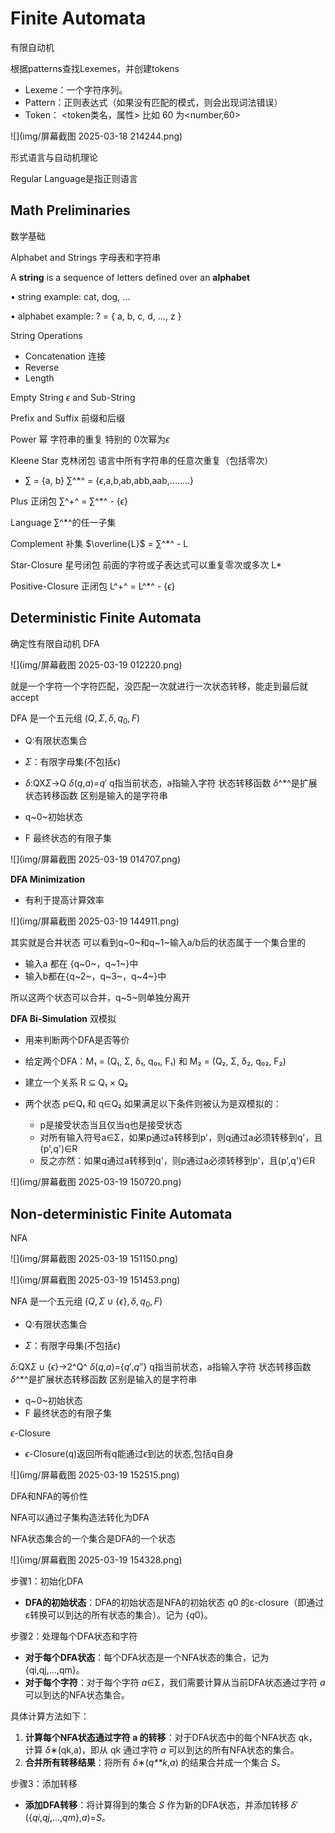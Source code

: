 # Finite  Automata

有限自动机

根据patterns查找Lexemes，并创建tokens

- Lexeme：一个字符序列。 
- Pattern：正则表达式（如果没有匹配的模式，则会出现词法错误）
- Token： <token类名，属性> 比如 60 为<number,60>

![](img/屏幕截图 2025-03-18 214244.png)

形式语言与自动机理论

Regular Language是指正则语言

## Math Preliminaries

数学基础

Alphabet and Strings   字母表和字符串

A **string** is a sequence of letters defined over an **alphabet**

• string example: cat, dog, …

• alphabet example: ? = { a, b, c, d, …, z }

String Operations

- Concatenation 连接
- Reverse
- Length

Empty String $\epsilon$ and Sub-String 

Prefix and Suffix 前缀和后缀

Power 幂 字符串的重复 特别的 0次幂为$\epsilon$

Kleene Star 克林闭包 语言中所有字符串的任意次重复（包括零次）

- $\sum$ = {a, b}     $\sum$^*^ = {$\epsilon$,a,b,ab,abb,aab,........}

Plus 正闭包  $\sum$^+^ = $\sum$^*^ - {$\epsilon$}

Language   $\sum$^*^的任一子集

Complement 补集 $\overline{L}$ = $\sum$^*^ - L

Star-Closure 星号闭包 前面的字符或子表达式可以重复零次或多次 L*

Positive-Closure 正闭包 L^+^ =  L^*^ - {$\epsilon$}

## Deterministic Finite Automata

确定性有限自动机 DFA

![](img/屏幕截图 2025-03-19 012220.png)



就是一个字符一个字符匹配，没匹配一次就进行一次状态转移，能走到最后就accept

DFA 是一个五元组 $(Q,\Sigma,\delta,q_0,F)$

- Q:有限状态集合

- $\Sigma$：有限字母集(不包括$\epsilon$)
- $\delta$:QX$\Sigma$->Q   *δ*(*q*,*a*)=*q*′  q指当前状态，a指输入字符 状态转移函数  $\delta$^*^是扩展状态转移函数 区别是输入的是字符串
- q~0~初始状态
- F 最终状态的有限子集

![](img/屏幕截图 2025-03-19 014707.png)

**DFA Minimization**

- 有利于提高计算效率

![](img/屏幕截图 2025-03-19 144911.png)

其实就是合并状态 可以看到q~0~和q~1~输入a/b后的状态属于一个集合里的

- 输入a 都在 {q~0~，q~1~}中
- 输入b都在{q~2~，q~3~，q~4~}中

所以这两个状态可以合并，q~5~则单独分离开

**DFA Bi-Simulation** 双模拟

- 用来判断两个DFA是否等价

- 给定两个DFA：M₁ = (Q₁, Σ, δ₁, q₀₁, F₁) 和 M₂ = (Q₂, Σ, δ₂, q₀₂, F₂)
- 建立一个关系 R ⊆ Q₁ × Q₂

- 两个状态 p∈Q₁ 和 q∈Q₂ 如果满足以下条件则被认为是双模拟的：
  - p是接受状态当且仅当q也是接受状态
  - 对所有输入符号a∈Σ，如果p通过a转移到p'，则q通过a必须转移到q'，且(p',q')∈R
  - 反之亦然：如果q通过a转移到q'，则p通过a必须转移到p'，且(p',q')∈R

![](img/屏幕截图 2025-03-19 150720.png)

## Non-deterministic Finite Automata

NFA

![](img/屏幕截图 2025-03-19 151150.png)

![](img/屏幕截图 2025-03-19 151453.png)

NFA 是一个五元组 $(Q,\Sigma\cup\{\epsilon\},\delta,q_0,F)$

- Q:有限状态集合

- $\Sigma$：有限字母集(不包括$\epsilon$)

$\delta$:QX$\Sigma\cup\{\epsilon\}$->2^Q^  *δ*(*q*,*a*)={*q*′,*q*′′}  q指当前状态，a指输入字符 状态转移函数  $\delta$^*^是扩展状态转移函数 区别是输入的是字符串

- q~0~初始状态
- F 最终状态的有限子集

$\epsilon$-Closure 

- $\epsilon$-Closure(q)返回所有q能通过$\epsilon$到达的状态,包括q自身

![](img/屏幕截图 2025-03-19 152515.png)

DFA和NFA的等价性

NFA可以通过子集构造法转化为DFA

NFA状态集合的一个集合是DFA的一个状态

![](img/屏幕截图 2025-03-19 154328.png)

步骤1：初始化DFA

- **DFA的初始状态**：DFA的初始状态是NFA的初始状态 *q*0 的ε-closure（即通过ε转换可以到达的所有状态的集合）。记为 {*q*0}。

步骤2：处理每个DFA状态和字符

- **对于每个DFA状态**：每个DFA状态是一个NFA状态的集合，记为{qi,qj,…,qm}。
- **对于每个字符**：对于每个字符 *a*∈Σ，我们需要计算从当前DFA状态通过字符 *a* 可以到达的NFA状态集合。

具体计算方法如下：

1. **计算每个NFA状态通过字符 a 的转移**：对于DFA状态中的每个NFA状态 qk，计算 *δ*∗(qk,a)，即从 qk 通过字符 *a* 可以到达的所有NFA状态的集合。
2. **合并所有转移结果**：将所有 *δ*∗(*q**k*,*a*) 的结果合并成一个集合 *S*。

步骤3：添加转移

- **添加DFA转移**：将计算得到的集合 *S* 作为新的DFA状态，并添加转移 *δ*′({*qi*,*qj*,…,*qm*},*a*)=*S*。
